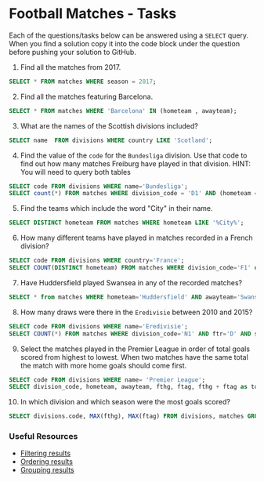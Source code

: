 # Football Matches - Tasks

Each of the questions/tasks below can be answered using a `SELECT` query. When you find a solution copy it into the code block under the question before pushing your solution to GitHub.

1) Find all the matches from 2017.

```sql
SELECT * FROM matches WHERE season = 2017;


```

2) Find all the matches featuring Barcelona.

```sql
SELECT * FROM matches WHERE 'Barcelona' IN (hometeam , awayteam);


```

3) What are the names of the Scottish divisions included?

```sql
SELECT name  FROM divisions WHERE country LIKE 'Scotland';


```

4) Find the value of the `code` for the `Bundesliga` division. Use that code to find out how many matches Freiburg have played in that division. HINT: You will need to query both tables

```sql
SELECT code FROM divisions WHERE name='Bundesliga';
SELECT count(*) FROM matches WHERE division_code = 'D1' AND (hometeam = 'Freiburg' OR awayteam = 'Freiburg')

```

5) Find the teams which include the word "City" in their name. 

```sql
SELECT DISTINCT hometeam FROM matches WHERE hometeam LIKE '%City%';


```

6) How many different teams have played in matches recorded in a French division?

```sql
SELECT code FROM divisions WHERE country='France';
SELECT COUNT(DISTINCT hometeam) FROM matches WHERE division_code='F1' or division_code='F2';


```

7) Have Huddersfield played Swansea in any of the recorded matches?

```sql
SELECT * from matches WHERE hometeam='Huddersfield' AND awayteam='Swansea' OR hometeam='Swansea' AND awayteam='Huddersfield';


```

8) How many draws were there in the `Eredivisie` between 2010 and 2015?

```sql
SELECT code FROM divisions WHERE name='Eredivisie';
SELECT COUNT(*) FROM matches WHERE division_code='N1' AND ftr='D' AND season BETWEEN 2010 AND 2015;


```

9) Select the matches played in the Premier League in order of total goals scored from highest to lowest. When two matches have the same total the match with more home goals should come first.

```sql
SELECT code FROM divisions WHERE name= 'Premier League';
SELECT division_code, hometeam, awayteam, fthg, ftag, fthg + ftag as total FROM matches WHERE division_code = 'E0' ORDER BY total DESC;
```

10) In which division and which season were the most goals scored?

```sql
SELECT divisions.code, MAX(fthg), MAX(ftag) FROM divisions, matches GROUP BY divisions.code;


```

### Useful Resources

- [Filtering results](https://www.w3schools.com/sql/sql_where.asp)
- [Ordering results](https://www.w3schools.com/sql/sql_orderby.asp)
- [Grouping results](https://www.w3schools.com/sql/sql_groupby.asp)